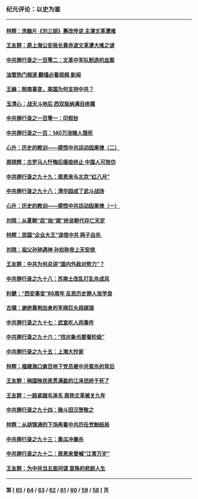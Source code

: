 ### 纪元评论：以史为鉴
---
#### [林辉：洗脑片《刘三姐》篡改传说 主演文革遭难](../../pages/nsc1028/n13899238.md?01070330) 
#### [王友群：原上海公安局长黄赤波文革遭大难之谜](../../pages/nsc1028/n13898139.md?01070330) 
#### [中共罪行录之一百零二：文革中军队制造的血案](../../pages/nsc1028/n13897782.md?01070330) 
#### [油管热门频道 翻墙必看视频 新闻](ok?01070330)
#### [王赫：皖南事变，美国为何支持中共？](../../pages/nsc1028/n13897035.md?01070330) 
#### [玉清心：战天斗地后 西双版纳满目疮痍](../../pages/nsc1028/n13895566.md?01070330) 
#### [中共罪行录之一百零一：印假钞](../../pages/nsc1028/n13896066.md?01070330) 
#### [中共罪行录之一百：140万涪陵人饿死](../../pages/nsc1028/n13892716.md?01070330) 
#### [心升：历史的教训——感悟中共运动因果律（二）](../../pages/nsc1028/n13892402.md?01070330) 
#### [周晓辉：古罗马人忏悔后瘟疫终止 中国人可效仿](../../pages/nsc1028/n13891767.md?01070330) 
#### [中共罪行录之九十九：周恩来与北京“红八月”](../../pages/nsc1028/n13892095.md?01070330) 
#### [中共罪行录之九十八：清华园成了武斗战场](../../pages/nsc1028/n13891003.md?01070330) 
#### [心升：历史的教训——感悟中共运动因果律（一）](../../pages/nsc1028/n13890731.md?01070330) 
#### [刘晓：从夏朝“启”始“桀”终说朝代存亡天定](../../pages/nsc1028/n13874028.md?01070330) 
#### [林辉：民国“企业大王”误信中共  两子自杀 ](../../pages/nsc1028/n13886313.md?01070330) 
#### [刘晓：祖父孙钟遇神 孙权称帝上天安排 ](../../pages/nsc1028/n13882761.md?01070330) 
#### [王友群：中共为何总讲“国内外敌对势力”？](../../pages/nsc1028/n13881858.md?01070330) 
#### [中共罪行录之九十八：苏南土改乱打乱杀成风](../../pages/nsc1028/n13881845.md?01070330) 
#### [利健：“西安事变”86周年 反思历史罪人张学良](../../pages/nsc1028/n13882019.md?01070330) 
#### [古啸：谢绝黄袍加身的军阀巨头段祺瑞](../../pages/nsc1028/n13881966.md?01070330) 
#### [中共罪行录之九十七：武宣吃人肉事件](../../pages/nsc1028/n13881566.md?01070330) 
#### [中共罪行录之九十六：“找对象也要看阶级”](../../pages/nsc1028/n13880181.md?01070330) 
#### [中共罪行录之九十五：上海大抄家](../../pages/nsc1028/n13879492.md?01070330) 
#### [林辉：福建海口逾百地下党员被中共冤杀的背后](../../pages/nsc1028/n13878946.md?01070330) 
#### [王友群：祸国殃民恶贯满盈的江泽民终于死了](../../pages/nsc1028/n13876096.md?01070330) 
#### [王友群：一路紧跟毛泽东 周扬文革被关九年](../../pages/nsc1028/n13873383.md?01070330) 
#### [中共罪行录之九十四：揪斗田汉贺敬之](../../pages/nsc1028/n13872944.md?01070330) 
#### [林辉：从胡锦涛的下场再看中共历任党魁结局](../../pages/nsc1028/n13872142.md?01070330) 
#### [中共罪行录之九十三：黄瓜冲屠杀](../../pages/nsc1028/n13872199.md?01070330) 
#### [中共罪行录之九十二：周恩来曾喊“江青万岁”](../../pages/nsc1028/n13869483.md?01070330) 
#### [王友群：为中共当五面间谍 袁殊的悲剧人生](../../pages/nsc1028/n13868782.md?01070330) 

---
#### 第 [ [65](./65.md?01070330) / [64](./64.md?01070330) / [63](./63.md?01070330) / [62](./62.md?01070330) / [61](./61.md?01070330) / [60](./60.md?01070330) / [59](./59.md?01070330) / [58](./58.md?01070330) ] 页
